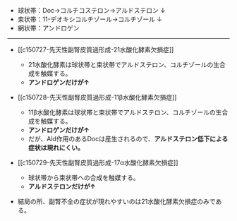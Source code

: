 - 球状帯：Doc→コルチコステロン→アルドステロン
	↓
- 束状帯：11-デオキシコルチゾール→コルチゾール
	↓
- 網状帯：アンドロゲン

---
- [[c150727-先天性副腎皮質過形成-21水酸化酵素欠損症]]
	- 21水酸化酵素は球状帯と束状帯でアルドステロン、コルチゾールの生合成を触媒する。
	- **アンドロゲンだけが↑**
- [[c150728-先天性副腎皮質過形成-11β水酸化酵素欠損症]]
	- 11β水酸化酵素は球状帯と束状帯でアルドステロン、コルチゾールの生合成を触媒する。
	- **アンドロゲンだけが↑**
	- だが、Ald作用のあるDocは産生されるので、**アルドステロン低下による症状は現れにくい。**
- [[c150729-先天性副腎皮質過形成-17α水酸化酵素欠損症]]
	- 球状帯から束状帯への合成を触媒する。
	- **アルドステロンだけが↑**

- 結局の所、副腎不全の症状が現れやすいのは21水酸化酵素欠損症のみである。